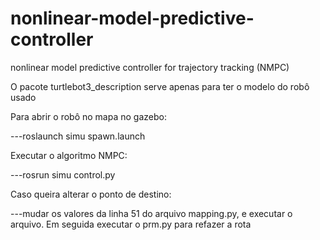 # nonlinear-model-predictive-controller
 nonlinear model predictive controller for trajectory tracking (NMPC)

O pacote turtlebot3_description serve apenas para ter o modelo do robô usado

Para abrir o robô no mapa no gazebo:

---roslaunch simu spawn.launch
   
Executar o algoritmo NMPC:

---rosrun simu control.py




Caso queira alterar o ponto de destino:

---mudar os valores da linha 51 do arquivo mapping.py, e executar o arquivo. Em seguida executar o prm.py para refazer a rota
